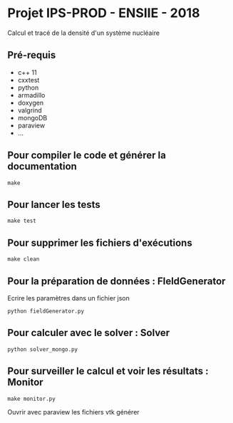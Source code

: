 # Projet IPS-PROD - ENSIIE - 2018

Calcul et tracé de la densité d'un système nucléaire

## Pré-requis

* c++ 11
* cxxtest
* python
* armadillo
* doxygen
* valgrind
* mongoDB
* paraview
* ...

## Pour compiler le code et générer la documentation

```
make
```

## Pour lancer les tests

```
make test
```

## Pour supprimer les fichiers d'exécutions

```
make clean
```

## Pour la préparation de données : FIeldGenerator

Ecrire les paramètres dans un fichier json
```
python fieldGenerator.py
```

## Pour calculer avec le solver : Solver


```
python solver_mongo.py
```

## Pour surveiller le calcul et voir les résultats : Monitor


```
make monitor.py
```

Ouvrir avec paraview les fichiers vtk générer


